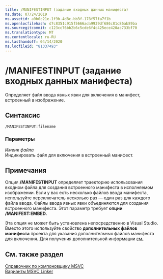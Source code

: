 ```yaml
---
title: /MANIFESTINPUT (задание входных данных манифеста)
ms.date: 07/24/2019
ms.assetid: a0b0c21e-1f9b-4d8c-bb3f-178f57fa7f1b
ms.openlocfilehash: d7c8351c915f5666ada9939df686c81c86ab89ba
ms.sourcegitcommit: c123cc76bb2b6c5cde6f4c425ece420ac733bf70
ms.translationtype: MT
ms.contentlocale: ru-RU
ms.lasthandoff: 04/14/2020
ms.locfileid: "81337493"
---
```

# <a name="manifestinput-specify-manifest-input"></a>/MANIFESTINPUT (задание входных данных манифеста)

Определяет файл ввода явных явки для включения в манифест, встроенный в изображение.

## <a name="syntax"></a>Синтаксис

```
/MANIFESTINPUT:filename
```

### <a name="parameters"></a>Параметры

*Имени файла*<br/>
Индикировать файл для включения в встроенный манифест.

## <a name="remarks"></a>Примечания

Опция **/MANIFESTINPUT** определяет траекторию использования входном файла для создания встроенного манифеста в исполняемом изображении. Если у вас есть несколько файлов ввода манифеста, используйте переключатель несколько раз — один раз для каждого файла ввода. Файлы ввода явных явки объединяются для создания встроенного манифеста. Этот параметр требует **опции /MANIFEST:EMBED.**

Эта опция не может быть установлена непосредственно в Visual Studio. Вместо этого используйте свойство **дополнительных файлов манифеста** проекта для указания дополнительных файлов манифеста для включения. Для получения дополнительной информации [см.](manifest-tool-property-pages.md)

## <a name="see-also"></a>См. также раздел

[Справочник по компоновщику MSVC](linking.md)<br/>
[Варианты MSVC Linker](linker-options.md)
